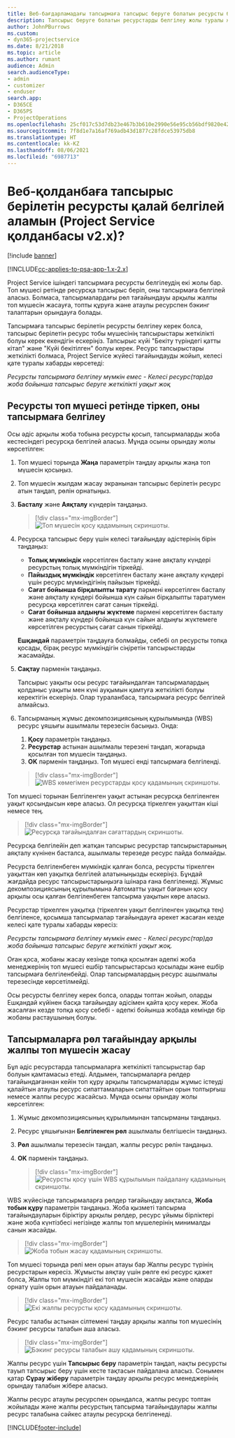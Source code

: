 ```yaml
---
title: Веб-бағдарламадағы тапсырмаға тапсырыс беруге болатын ресурсты белгілеу жолы
description: Тапсырыс беруге болатын ресурстарды белгілеу жолы туралы жалпы мәліметтер.
author: JohnPBurrows
ms.custom:
- dyn365-projectservice
ms.date: 8/21/2018
ms.topic: article
ms.author: rumant
audience: Admin
search.audienceType:
- admin
- customizer
- enduser
search.app:
- D365CE
- D365PS
- ProjectOperations
ms.openlocfilehash: 25cf017c53d7db23e467b3b610e2990e56e95cb56bdf9820e427dfeeeb979637
ms.sourcegitcommit: 7f8d1e7a16af769adb43d1877c28fdce53975db8
ms.translationtype: HT
ms.contentlocale: kk-KZ
ms.lasthandoff: 08/06/2021
ms.locfileid: "6987713"
---
```

# <a name="how-do-i-assign-a-bookable-resource-to-a-task-in-the-web-app-project-service-app-v2x"></a>Веб-қолданбаға тапсырыс берілетін ресурсты қалай белгілей аламын (Project Service қолданбасы v2.x)?

[!include [banner](../includes/psa-now-project-operations.md)]

[!INCLUDE[cc-applies-to-psa-app-1.x-2.x](../includes/cc-applies-to-psa-app-1x-2x.md)]

Project Service ішіндегі тапсырмаға ресурсты белгілеудің екі жолы бар. Топ мүшесі ретінде ресурсқа тапсырыс беріп, оны тапсырмаға белгілей аласыз. Болмаса, тапсырмалардағы рөл тағайындауы арқылы жалпы топ мүшесін жасауға, топты құруға және атаулы ресурспен бэкинг талаптарын орындауға болады.

Тапсырмаға тапсырыс берілетін ресурсты белгілеу керек болса, тапсырыс берілетін ресурс тобы мүшесінің тапсырыстары жеткілікті болуы керек екендігін ескеріңіз. Тапсырыс күйі "Бекіту түріндегі қатты кітап" және "Күйі бекітілген" болуы керек. Ресурс тапсырыстары жеткілікті болмаса, Project Service жүйесі тағайындауды жойып, келесі қате туралы хабарды көрсетеді:

*Ресурсты тапсырмаға белгілеу мүмкін емес - Келесі ресурс(тар)да жоба бойынша тапсырыс беруге жеткілікті уақыт жоқ*

## <a name="book-a-resource-as-a-team-member-and-then-assign-the-resource-to-a-task"></a>Ресурсты топ мүшесі ретінде тіркеп, оны тапсырмаға белгілеу

Осы әдіс арқылы жоба тобына ресурсты қосып, тапсырмаларды жоба кестесіндегі ресурсқа белгілей аласыз. Мұнда осыны орындау жолы көрсетілген:
1.  Топ мүшесі торында **Жаңа** параметрін таңдау арқылы жаңа топ мүшесін қосыңыз.
2.  Топ мүшесін жылдам жасау экранынан тапсырыс берілетін ресурс атын таңдап, рөлін орнатыңыз.
3.  **Басталу** және **Аяқталу** күндерін таңдаңыз.

    > [!div class="mx-imgBorder"] 
    > ![Топ мүшесін қосу қадамының скриншоты.](media/FAQ-Resources-to-Tasks2-1.png "Топ мүшесін қосу қадамының скриншоты")
 
4.  Ресурсқа тапсырыс беру үшін келесі тағайындау әдістерінің бірін таңдаңыз:
    - **Толық мүмкіндік** көрсетілген басталу және аяқталу күндері ресурстың толық мүмкіндігін тіркейді.
    - **Пайыздық мүмкіндік** көрсетілген басталу және аяқталу күндері үшін ресурс мүмкіндігінің пайызын тіркейді.
    - **Сағат бойынша бірқалыпты тарату** пәрмені көрсетілген басталу және аяқталу күндері бойынша күн сайын бірқалыпты таратумен ресурсқа көрсетілген сағат санын тіркейді.
    - **Сағат бойынша алдыңғы жүктеме** пәрмені көрсетілген басталу және аяқталу күндері бойынша күн сайын алдыңғы жүктемеге көрсетілген ресурстың сағат санын тіркейді.

    **Ешқандай** параметрін таңдауға болмайды, себебі ол ресурсты топқа қосады, бірақ ресурс мүмкіндігін сіңіретін тапсырыстарды жасамайды.
5.  **Сақтау** пәрменін таңдаңыз.

    Тапсырыс уақыты осы ресурс тағайындалған тапсырмалардың қолданыс уақыты мен күні ауқымын қамтуға жеткілікті болуы керектігін ескеріңіз. Олар тураланбаса, тапсырмаға ресурс белгілей алмайсыз.

6.  Тапсырманың жұмыс декомпозициясының құрылымында (WBS) ресурс ұяшығы ашылмалы терезесін басыңыз. Онда: 

    1. **Қосу** параметрін таңдаңыз.
    2. **Ресурстар** астынан ашылмалы терезені таңдап, жоғарыда қосылған топ мүшесін таңдаңыз.
    3. **OK** пәрменін таңдаңыз. Топ мүшесі енді тапсырмаға белгіленді.

    > [!div class="mx-imgBorder"] 
    > ![WBS көмегімен ресурстарды қосу қадамының скриншоты.](media/FAQ-Resources-to-Tasks2-2.png "WBS көмегімен ресурстарды қосу қадамының скриншоты")
 
Топ мүшесі торынан Белгіленген уақыт астынан ресурсқа белгіленген уақыт қосындысын көре аласыз. Ол ресурсқа тіркелген уақыттан кіші немесе тең. 

> [!div class="mx-imgBorder"] 
> ![Ресурсқа тағайындалған сағаттардың скриншоты.](media/FAQ-Resources-to-Tasks2-3.png "Ресурсқа тағайындалған сағаттардың скриншоты")
 
Ресурсқа белгілейін деп жатқан тапсырыс ресурстар тапсырыстарының аяқталу күнінен басталса, ашылмалы терезеде ресурс пайда болмайды.

Ресурста белгіленбеген мүмкіндік қалған болса, ресурсты тіркелген уақыттан көп уақытқа белгілей алатыныңызды ескеріңіз. Бұндай жағдайда ресурс тапсырыстарыңызға ішінара ғана белгіленеді. Жұмыс декомпозициясының құрылымына Автоматты уақыт бағанын қосу арқылы осы қалған белгіленбеген тапсырма уақытын көре аласыз.

Ресурстар тіркелген уақытқа (тіркелген уақыт белгіленген уақытқа тең) белгіленсе, қосымша тапсырмалар тағайындауға әрекет жасаған кезде келесі қате туралы хабарды көресіз:

*Ресурсты тапсырмаға белгілеу мүмкін емес - Келесі ресурс(тар)да жоба бойынша тапсырыс беруге жеткілікті уақыт жоқ.*

Оған қоса, жобаны жасау кезінде топқа қосылған әдепкі жоба менеджерінің топ мүшесі ешбір тапсырыстарсыз қосылады және ешбір тапсырмаға белгіленбейді. Олар тапсырмалардың ресурс ашылмалы терезесінде көрсетілмейді.

Осы ресурсты белгілеу керек болса, оларды топтан жойып, оларды Ешқандай күйінен басқа тағайындау әдісімен қайта қосу керек. Жоба жасалған кезде топқа қосу себебі - әдепкі бойынша жобада кемінде бір жобаны растаушының болуы.

## <a name="create-a-generic-team-member-through-role-assignment-on-tasks"></a>Тапсырмаларға рөл тағайындау арқылы жалпы топ мүшесін жасау

Бұл әдіс ресурстарда тапсырмаларға жеткілікті тапсырыстар бар болуын қамтамасыз етеді. Алдымен, тапсырмаларға рөлдер тағайындағаннан кейін топ құру арқылы тапсырмаларды жұмыс істеуді қалайтын атаулы ресурс сипаттамаларын сипаттайтын орын толтырғыш немесе жалпы ресурс жасайсыз. Мұнда осыны орындау жолы көрсетілген:

1. Жұмыс декомпозициясының құрылымынан тапсырманы таңдаңыз.
2. Ресурс ұяшығынан **Белгіленген рөл** ашылмалы белгішесін таңдаңыз.
3. **Рөл** ашылмалы терезесін таңдап, жалпы ресурс рөлін таңдаңыз.
4. **OK** пәрменін таңдаңыз.

    > [!div class="mx-imgBorder"] 
    > ![Ресурсты қосу үшін WBS құрылымын пайдалану қадамының скриншоты.](media/FAQ-Resources-to-Tasks2-4.png "Ресурсты қосу үшін WBS құрылымын пайдалану қадамының скриншоты")
 
WBS жүйесінде тапсырмаларға рөлдер тағайындау аяқталса, **Жоба тобын құру** параметрін таңдаңыз. Жоба қызметі тапсырма тағайындауларын біріктіру арқылы рөлдер, ресурс ұйымы бірліктері және жоба күнтізбесі негізінде жалпы топ мүшелерінің минималды санын жасайды.

> [!div class="mx-imgBorder"] 
> ![Жоба тобын жасау қадамының скриншоты.](media/FAQ-Resources-to-Tasks2-5.png "Жоба тобын жасау қадамының скриншоты")
 
Топ мүшесі торында рөлі мен орын атауы бар Жалпы ресурс түрінің ресурстарын көресіз. Жұмысты аяқтау үшін рөлге екі ресурс қажет болса, Жалпы топ мүмкіндігі екі топ мүшесін жасайды және оларды орнату үшін орын атауын пайдаланады.

> [!div class="mx-imgBorder"] 
> ![Екі жалпы ресурсты қосу қадамының скриншоты.](media/FAQ-Resources-to-Tasks2-6.png "Екі жалпы ресурсты қосу қадамының скриншоты")
 
Ресурс талабы астынан сілтемені таңдау арқылы жалпы топ мүшесінің бэкинг ресурсы талабын аша аласыз.

> [!div class="mx-imgBorder"] 
> ![Бэкинг ресурсы талабын ашу қадамының скриншоты.](media/FAQ-Resources-to-Tasks2-7.png "Бэкинг ресурсы талабын ашу қадамының скриншоты")

Жалпы ресурс үшін **Тапсырыс беру** параметрін таңдап, нақты ресурсты тауып тапсырыс беру үшін кесте тақтасын пайдалана аласыз. Сонымен қатар **Сұрау жіберу** параметрін таңдау арқылы ресурс менеджерінің орындау талабын жібере аласыз.

Жалпы ресурс атаулы ресурспен орындалса, жалпы ресурс топтан жойылады және жалпы ресурстың тапсырма тағайындаулары жалпы ресурс талабына сәйкес атаулы ресурсқа белгіленеді.
 



[!INCLUDE[footer-include](../includes/footer-banner.md)]